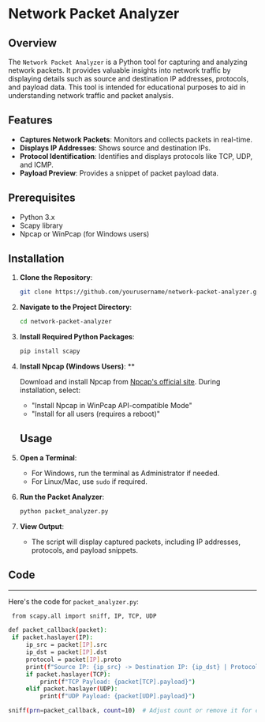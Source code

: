 # Network Packet Analyzer

## Overview

The `Network Packet Analyzer` is a Python tool for capturing and analyzing network packets. It provides valuable insights into network traffic by displaying details such as source and destination IP addresses, protocols, and payload data. This tool is intended for educational purposes to aid in understanding network traffic and packet analysis.

## Features

- **Captures Network Packets**: Monitors and collects packets in real-time.
- **Displays IP Addresses**: Shows source and destination IPs.
- **Protocol Identification**: Identifies and displays protocols like TCP, UDP, and ICMP.
- **Payload Preview**: Provides a snippet of packet payload data.

## Prerequisites

- Python 3.x
- Scapy library
- Npcap or WinPcap (for Windows users)

## Installation

1. **Clone the Repository**:

   ```bash
   git clone https://github.com/yourusername/network-packet-analyzer.git
   ```

2. **Navigate to the Project Directory**:
    ```bash
    cd network-packet-analyzer
    ```
3. **Install Required Python Packages**:
   ```bash
   pip install scapy
   ```
4. **Install Npcap (Windows Users)**:
     **
    
    Download and install Npcap from [Npcap's official site](https://nmap.org/npcap/). During installation, select:
    
    *   "Install Npcap in WinPcap API-compatible Mode"
    *   "Install for all users (requires a reboot)"


    ## Usage

1. **Open a Terminal**:
   - For Windows, run the terminal as Administrator if needed.
   - For Linux/Mac, use `sudo` if required.

2. **Run the Packet Analyzer**:

   ```bash
   python packet_analyzer.py
   ```
 3. **View Output**:
        
     *   The script will display captured packets, including IP addresses, protocols, and payload snippets.
  
## Code
----

Here's the code for `packet_analyzer.py`:
   ```bash
    from scapy.all import sniff, IP, TCP, UDP

def packet_callback(packet):
    if packet.haslayer(IP):
        ip_src = packet[IP].src
        ip_dst = packet[IP].dst
        protocol = packet[IP].proto
        print(f"Source IP: {ip_src} -> Destination IP: {ip_dst} | Protocol: {protocol}")
        if packet.haslayer(TCP):
            print(f"TCP Payload: {packet[TCP].payload}")
        elif packet.haslayer(UDP):
            print(f"UDP Payload: {packet[UDP].payload}")

sniff(prn=packet_callback, count=10)  # Adjust count or remove it for continuous capture


   ```
    

